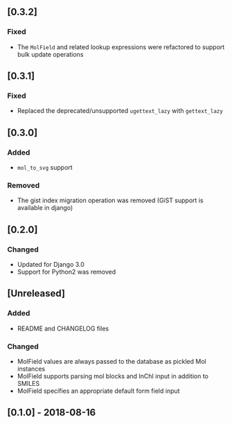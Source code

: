 ## [0.3.2]

### Fixed
- The `MolField` and related lookup expressions were refactored to support
  bulk update operations

## [0.3.1]

### Fixed
- Replaced the deprecated/unsupported `ugettext_lazy` with `gettext_lazy`

## [0.3.0]

### Added
- `mol_to_svg` support

### Removed
- The gist index migration operation was removed (GiST support is available in django)

## [0.2.0]

### Changed
- Updated for Django 3.0
- Support for Python2 was removed

## [Unreleased]

### Added
- README and CHANGELOG files

### Changed
- MolField values are always passed to the database as pickled Mol instances
- MolField supports parsing mol blocks and InChI input in addition to SMILES
- MolField specifies an appropriate default form field input

## [0.1.0] - 2018-08-16
